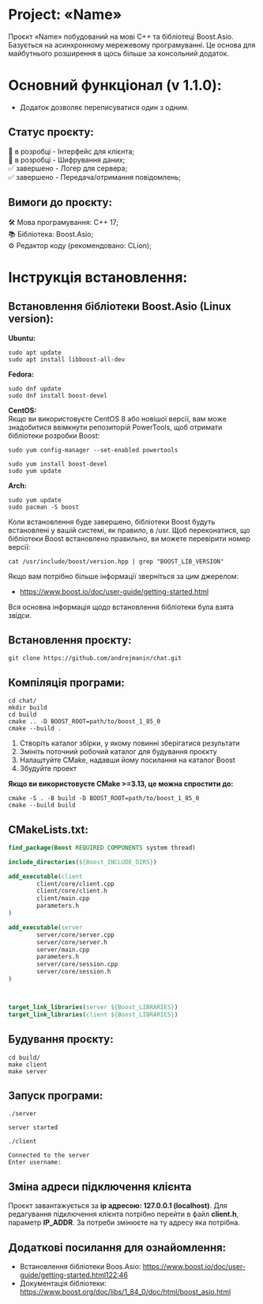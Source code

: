 # **Project: «Name»**
Проєкт «Name» побудований на мові С++ та бібліотеці Boost.Asio. Базується на асинхронному мережевому програмуванні. Це основа для майбутнього розширення в щось більше за консольний додаток.

# **Основний функціонал (v 1.1.0):**
-	Додаток дозволяє переписуватися один з одним.

## Статус проєкту:
🔧 в розробці - Інтерфейс для клієнта;  
🔧 в розробці - Шифрування даних;  
✅ завершено - Логер для сервера;  
✅ завершено - Передача/отримання повідомлень;  

## Вимоги до проєкту:
🛠️	Мова програмування: С++ 17;  
📚 Бібліотека: Boost.Asio;  
⚙️ Редактор коду (рекомендовано: CLion);  

# Інструкція встановлення:
## Встановлення бібліотеки Boost.Asio (Linux version):

**Ubuntu:**  

```console
sudo apt update
sudo apt install libboost-all-dev
```

**Fedora:**  

```console
sudo dnf update
sudo dnf install boost-devel
```

**CentOS:**  
Якщо ви використовуєте CentOS 8 або новішої версії, вам може знадобитися ввімкнути репозиторій PowerTools, щоб отримати бібліотеки розробки Boost:

```console
sudo yum config-manager --set-enabled powertools
```

```console
sudo yum install boost-devel
sudo yum update
```

**Arch:**  

```console
sudo yum update
sudo pacman -S boost
```

Коли встановлення буде завершено, бібліотеки Boost будуть встановлені у вашій системі, як правило, в /usr. Щоб переконатися, що бібліотеки Boost встановлено правильно, ви можете перевірити номер версії:

`cat /usr/include/boost/version.hpp | grep "BOOST_LIB_VERSION"`  

Якщо вам потрібно більше інформації зверніться за цим джерелом:  
-	https://www.boost.io/doc/user-guide/getting-started.html  

Вся основна інформація щодо встановлення бібліотеки була взята звідси.

## Встановлення проєкту:  

```console 
git clone https://github.com/andrejmanin/chat.git
```  

## Компіляція програми:  

```console
cd chat/
mkdir build 
cd build
cmake .. -D BOOST_ROOT=path/to/boost_1_85_0   
cmake --build .  
```

1.	Створіть каталог збірки, у якому повинні зберігатися результати 
2.	Змініть поточний робочий каталог для будування проєкту 
3.	Налаштуйте CMake, надавши йому посилання на каталог Boost 
4.	Збудуйте проект

**Якщо ви використовуєте CMake >=3.13, це можна спростити до:**  
```console
cmake -S . -B build -D BOOST_ROOT=path/to/boost_1_85_0   
cmake --build build  
```
## **CMakeLists.txt:**
```CMake
find_package(Boost REQUIRED COMPONENTS system thread)

include_directories(${Boost_INCLUDE_DIRS})

add_executable(client
        client/core/client.cpp
        client/core/client.h
        client/main.cpp
        parameters.h
)

add_executable(server
        server/core/server.cpp
        server/core/server.h
        server/main.cpp
        parameters.h
        server/core/session.cpp
        server/core/session.h
)



target_link_libraries(server ${Boost_LIBRARIES})
target_link_libraries(client ${Boost_LIBRARIES})
```

## **Будування проєкту:**  
```console
cd build/
make client
make server
```

## **Запуск програми:**
```console
./server
```
 
`server started`  
  
```console
./client
```

`Connected to the server`  
`Enter username:`

## Зміна адреси підключення клієнта
Проєкт завантажується за **ip адресою: 127.0.0.1 (localhost)**. Для редагування підключення клієнта потрібно перейти в файл **client.h**, параметр **IP_ADDR**. За потреби змінюєте на ту адресу яка потрібна.

## Додаткові посилання для ознайомлення:
-	Встановлення бібліотеки Boos.Asio: https://www.boost.io/doc/user-guide/getting-started.html122:46
-	Документація бібліотеки: https://www.boost.org/doc/libs/1_84_0/doc/html/boost_asio.html


